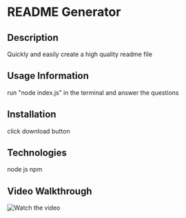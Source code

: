 # README Generator

## Description
Quickly and easily create a high quality readme file 

## Usage Information
run "node index.js" in the terminal and answer the questions

## Installation
click download button

## Technologies
node js
npm

## Video Walkthrough
![Watch the video](https://watch.screencastify.com/v/0NVMk0LxAyZVhXai4onu)
